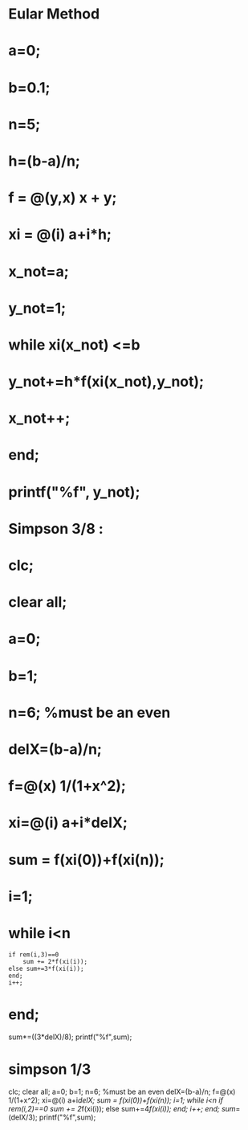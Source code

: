 # Eular Method 

# a=0;
# b=0.1;
# n=5;
# h=(b-a)/n;
# f = @(y,x) x + y;
# xi = @(i) a+i*h;

# x_not=a;
# y_not=1;
# while xi(x_not) <=b
   # y_not+=h*f(xi(x_not),y_not);
# x_not++;
# end;
# printf("%f", y_not);

# Simpson 3/8 : 

# clc;
# clear all;
# a=0;
# b=1;
# n=6; %must be an even
# delX=(b-a)/n;
# f=@(x) 1/(1+x^2);
# xi=@(i) a+i*delX;
# sum = f(xi(0))+f(xi(n));
# i=1;
# while i<n
    if rem(i,3)==0
        sum += 2*f(xi(i));
    else sum+=3*f(xi(i));
    end;
    i++;
# end;
 sum*=((3*delX)/8);
 printf("%f",sum);

 # simpson 1/3

clc;
clear all;
a=0;
b=1;
n=6; %must be an even
delX=(b-a)/n;
f=@(x) 1/(1+x^2);
xi=@(i) a+i*delX;
sum = f(xi(0))+f(xi(n));
i=1;
while i<n
    if rem(i,2)==0
        sum += 2*f(xi(i));
    else sum+=4*f(xi(i));
    end;
    i++;
end;
 sum*=(delX/3);
 printf("%f",sum);

# 